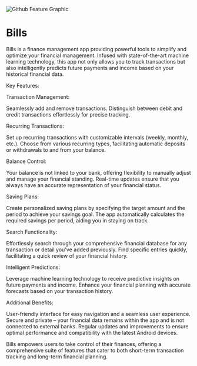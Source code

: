 ![Github Feature Graphic](https://github.com/Infinity-Nexus/Bills/assets/161601888/696dace6-4c41-43ad-b376-982ff6d9e44d)
# Bills
Bills is a finance management app providing powerful tools to simplify and optimize your financial management. Infused with state-of-the-art machine learning technology, this app not only allows you to track transactions but also intelligently predicts future payments and income based on your historical financial data.

Key Features:

Transaction Management:

Seamlessly add and remove transactions.
Distinguish between debit and credit transactions effortlessly for precise tracking.

Recurring Transactions:

Set up recurring transactions with customizable intervals (weekly, monthly, etc.).
Choose from various recurring types, facilitating automatic deposits or withdrawals to and from your balance.

Balance Control:

Your balance is not linked to your bank, offering flexibility to manually adjust and manage your financial standing.
Real-time updates ensure that you always have an accurate representation of your financial status.

Saving Plans:

Create personalized saving plans by specifying the target amount and the period to achieve your savings goal.
The app automatically calculates the required savings per period, aiding you in staying on track.

Search Functionality:

Effortlessly search through your comprehensive financial database for any transaction or detail you've added previously.
Find specific entries quickly, facilitating a quick review of your financial history.

Intelligent Predictions:

Leverage machine learning technology to receive predictive insights on future payments and income.
Enhance your financial planning with accurate forecasts based on your transaction history.

Additional Benefits:

User-friendly interface for easy navigation and a seamless user experience.
Secure and private – your financial data remains within the app and is not connected to external banks.
Regular updates and improvements to ensure optimal performance and compatibility with the latest Android devices.

Bills empowers users to take control of their finances, offering a comprehensive suite of features that cater to both short-term transaction tracking and long-term financial planning.

